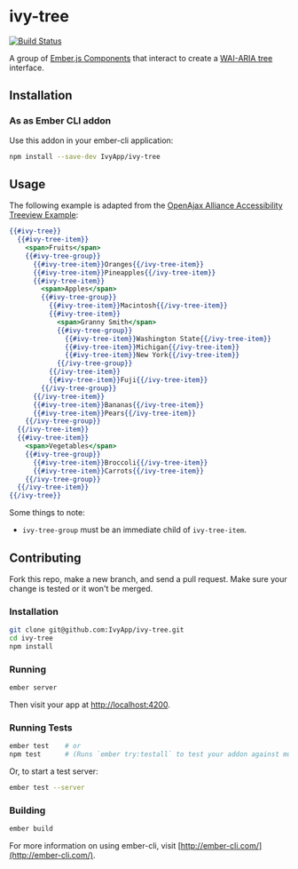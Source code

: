 # ivy-tree

[![Build Status](https://travis-ci.org/IvyApp/ivy-tree.svg?branch=master)](https://travis-ci.org/IvyApp/ivy-tree)

A group of [Ember.js Components] that interact to create a [WAI-ARIA tree]
interface.

## Installation

### As as Ember CLI addon

Use this addon in your ember-cli application:

```sh
npm install --save-dev IvyApp/ivy-tree
```

## Usage

The following example is adapted from the [OpenAjax Alliance Accessibility
Treeview Example][tree example]:

```handlebars
{{#ivy-tree}}
  {{#ivy-tree-item}}
    <span>Fruits</span>
    {{#ivy-tree-group}}
      {{#ivy-tree-item}}Oranges{{/ivy-tree-item}}
      {{#ivy-tree-item}}Pineapples{{/ivy-tree-item}}
      {{#ivy-tree-item}}
        <span>Apples</span>
        {{#ivy-tree-group}}
          {{#ivy-tree-item}}Macintosh{{/ivy-tree-item}}
          {{#ivy-tree-item}}
            <span>Granny Smith</span>
            {{#ivy-tree-group}}
              {{#ivy-tree-item}}Washington State{{/ivy-tree-item}}
              {{#ivy-tree-item}}Michigan{{/ivy-tree-item}}
              {{#ivy-tree-item}}New York{{/ivy-tree-item}}
            {{/ivy-tree-group}}
          {{/ivy-tree-item}}
          {{#ivy-tree-item}}Fuji{{/ivy-tree-item}}
        {{/ivy-tree-group}}
      {{/ivy-tree-item}}
      {{#ivy-tree-item}}Bananas{{/ivy-tree-item}}
      {{#ivy-tree-item}}Pears{{/ivy-tree-item}}
    {{/ivy-tree-group}}
  {{/ivy-tree-item}}
  {{#ivy-tree-item}}
    <span>Vegetables</span>
    {{#ivy-tree-group}}
      {{#ivy-tree-item}}Broccoli{{/ivy-tree-item}}
      {{#ivy-tree-item}}Carrots{{/ivy-tree-item}}
    {{/ivy-tree-group}}
  {{/ivy-tree-item}}
{{/ivy-tree}}
```

Some things to note:

* `ivy-tree-group` must be an immediate child of `ivy-tree-item`.

## Contributing

Fork this repo, make a new branch, and send a pull request. Make sure your
change is tested or it won't be merged.

### Installation

```sh
git clone git@github.com:IvyApp/ivy-tree.git
cd ivy-tree
npm install
```

### Running

```sh
ember server
```

Then visit your app at [http://localhost:4200](http://localhost:4200).

### Running Tests

```sh
ember test    # or
npm test      # (Runs `ember try:testall` to test your addon against multiple Ember versions)
```


Or, to start a test server:

```sh
ember test --server
```

### Building

```sh
ember build
```

For more information on using ember-cli, visit
[http://ember-cli.com/](http://ember-cli.com/).

[Ember.js Components]: http://emberjs.com/guides/components/
[WAI-ARIA tree]: http://www.w3.org/TR/wai-aria/roles#tree
[tree example]: http://oaa-accessibility.org/examplep/treeview1/
